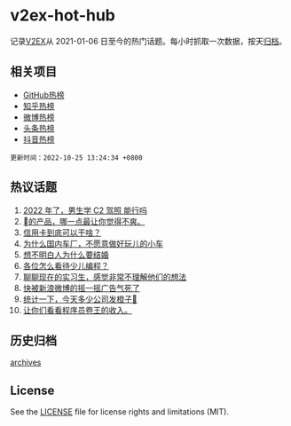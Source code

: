 # v2ex-hot-hub

 记录[V2EX](https://www.v2ex.com/)从 2021-01-06 日至今的热门话题。每小时抓取一次数据，按天[归档](archives)。
 
 ## 相关项目

- [GitHub热榜](https://github.com/snaildev/github-hot-hub)
- [知乎热榜](https://github.com/snaildev/zhihu-hot-hub)
- [微博热榜](https://github.com/snaildev/weibo-hot-hub)
- [头条热榜](https://github.com/snaildev/toutiao-hot-hub)
- [抖音热榜](https://github.com/snaildev/douyin-hot-hub)


 `更新时间：2022-10-25 13:24:34 +0800`

## 热议话题

1. [2022 年了，男生学 C2 驾照 能行吗](https://www.v2ex.com/t/889405)
1. [的产品，哪一点最让你觉得不爽。](https://www.v2ex.com/t/889435)
1. [信用卡到底可以干啥？](https://www.v2ex.com/t/889399)
1. [为什么国内车厂，不愿意做好玩儿的小车](https://www.v2ex.com/t/889587)
1. [想不明白人为什么要结婚](https://www.v2ex.com/t/889616)
1. [各位怎么看待少儿编程？](https://www.v2ex.com/t/889429)
1. [聊聊现在的实习生，感觉非常不理解他们的想法](https://www.v2ex.com/t/889423)
1. [快被新浪微博的摇一摇广告气死了](https://www.v2ex.com/t/889602)
1. [统计一下，今天多少公司发橙子🤣](https://www.v2ex.com/t/889376)
1. [让你们看看程序员卷王的收入。](https://www.v2ex.com/t/889386)

## 历史归档

[archives](archives)

## License

See the [LICENSE](LICENSE) file for license rights and limitations (MIT).

